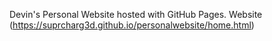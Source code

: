Devin's Personal Website hosted with GitHub Pages.
Website (https://suprcharg3d.github.io/personalwebsite/home.html)
